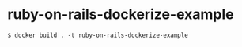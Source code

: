 # ruby-on-rails-dockerize-example

```console
$ docker build . -t ruby-on-rails-dockerize-example
```
